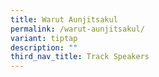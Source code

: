 ```yaml
---
title: Warut Aunjitsakul
permalink: /warut-aunjitsakul/
variant: tiptap
description: ""
third_nav_title: Track Speakers
---
```

